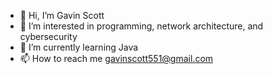 - 👋 Hi, I’m Gavin Scott
- 👀 I’m interested in programming, network architecture, and cybersecurity
- 🌱 I’m currently learning Java
- 📫 How to reach me gavinscott551@gmail.com

<!---
gavinttocs/gavinttocs is a ✨ special ✨ repository because its `README.md` (this file) appears on your GitHub profile.
You can click the Preview link to take a look at your changes.
--->
